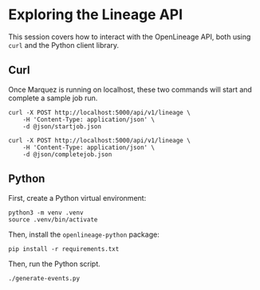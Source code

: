 # Exploring the Lineage API

This session covers how to interact with the OpenLineage API, both using `curl` and the Python client library.

## Curl

Once Marquez is running on localhost, these two commands will start and complete a sample job run.

```
curl -X POST http://localhost:5000/api/v1/lineage \
	-H 'Content-Type: application/json' \
	-d @json/startjob.json
```

```
curl -X POST http://localhost:5000/api/v1/lineage \
	-H 'Content-Type: application/json' \
	-d @json/completejob.json
```

## Python

First, create a Python virtual environment:

```
python3 -m venv .venv
source .venv/bin/activate
```

Then, install the `openlineage-python` package:

```
pip install -r requirements.txt
```

Then, run the Python script.

```
./generate-events.py
```

